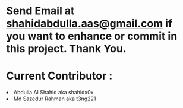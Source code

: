 # Send Email at shahidabdulla.aas@gmail.com if you want to enhance or commit in this project. Thank You.
# Current Contributor :
<li> Abdulla Al Shahid aka shahidx0x
<li> Md Sazedur Rahman aka t3ng221
